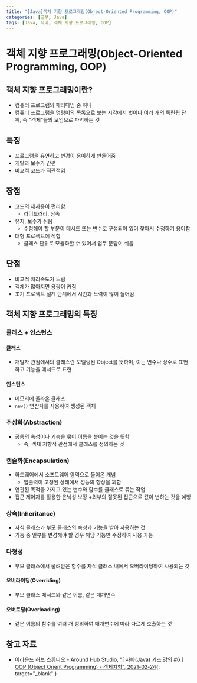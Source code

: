 ```yaml
---
title: "[Java]객체 지향 프로그래밍(Object-Oriented Programming, OOP)"
categories: [공부, Java]
tags: [Java, 자바, 객체 지향 프로그래밍, OOP]
---
```


# 객체 지향 프로그래밍(Object-Oriented Programming, OOP)

## 객체 지향 프로그래밍이란?

- 컴퓨터 프로그램의 패러다임 중 하나
- 컴퓨터 프로그램을 명령어의 목록으로 보는 시각에서 벗어나 여러 개의 독린됩 단위, 즉 "객체"들의 모임으로 파악하는 것

## 특징

- 프로그램을 유연하고 변경이 용이하게 만들어줌
- 개발과 보수가 간편
- 비교적 코드가 직관적임

## 장점

- 코드의 재사용이 편리함
	+ 라이브러리, 상속
- 유지, 보수가 쉬움
	+ 수정해야 할 부분이 메서드 또는 변수로 구성되어 있어 찾아서 수정하기 용이함
- 대형 프로젝트에 적합
	+ 클래스 단위로 모듈화할 수 있어서 업무 분담이 쉬움

## 단점

- 비교적 처리속도가 느림
- 객체가 많아지면 용량이 커짐
- 초기 프로젝트 설계 단계에서 시간과 노력이 많이 들어감  

## 객체 지향 프로그래밍의 특징

### 클래스 + 인스턴스

#### 클래스

- 개발자 관점에서의 클래스란 모델링된 Object를 뜻하며, 이는 변수나 상수로 표현하고 기능을 메서드로 표현

#### 인스턴스

- 메모리에 올라온 클래스
- `new()` 연산자를 사용하여 생성된 객체

### 추상화(Abstraction)

- 공통의 속성이나 기능을 묶어 이름을 붙이는 것을 뜻함
	+ 즉, 객체 지향적 관점에서 클래스를 정의하는 것

### 캡슐화(Encapsulation)

- 하드웨어에서 소프트웨어 영역으로 들어온 개념
	+ 입출력이 고정된 상태에서 성능의 향상을 꾀함
- 연관된 목적을 가지고 있는 변수와 함수를 클래스로 묶는 작업
- 접근 제어자를 활용한 은닉성 보장
	+외부의 잘못된 접근으로 값이 변하는 것을 예방

### 상속(Inheritance)

- 자식 클래스가 부모 클래스의 속성과 기능을 받아 사용하는 것
- 기능 중 일부를 변경해야 할 경우 해당 기능만 수정하여 사용 가능

### 다형성

- 부모 클래스에서 물려받은 함수를 자식 클래스 내에서 오버라이딩하여 사용되는 것

#### 오버라이딩(Overriding)

- 부모 클래스 메서드와 같은 이름, 같은 매개변수

#### 오버로딩(Overloading)

- 같은 이름의 함수를 여러 개 정의하여 매개변수에 따라 다르게 호출하는 것



## 참고 자료

- [어라운드 허브 스튜디오 - Around Hub Studio, "[ 자바(Java) 기초 강의 #6 ] OOP (Object Orient Programming) - 객체지향", 2021-02-24](https://www.youtube.com/watch?v=soxY3BVo02E){: target="_blank" }